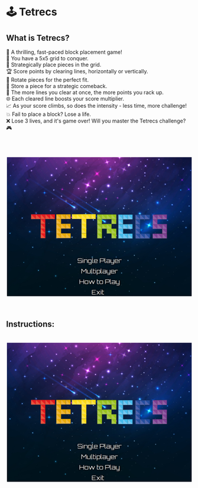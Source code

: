# 🕹️ Tetrecs  

## What is Tetrecs?  

🚀 A thrilling, fast-paced block placement game!  
🔢 You have a 5x5 grid to conquer.  
🧩 Strategically place pieces in the grid.  
🏆 Score points by clearing lines, horizontally or vertically.  
🔄 Rotate pieces for the perfect fit.  
💾 Store a piece for a strategic comeback.  
🚀 The more lines you clear at once, the more points you rack up.  
🌐 Each cleared line boosts your score multiplier.  
📈 As your score climbs, so does the intensity - less time, more challenge!  
💥 Fail to place a block? Lose a life.  
❌ Lose 3 lives, and it's game over! Will you master the Tetrecs challenge? 🎮  

<br> 

<p align="center">
  <img src="https://raw.githubusercontent.com/DwijeshD/Tetrecs/main/src/main/Tetrecs%20Images/Main%20Menu.png" alt="Tetrecs Main Menu" width="500" style="margin-top: 20px;">
</p>

<br>

## Instructions: 

<p align="center">
  <img src="https://raw.githubusercontent.com/DwijeshD/Tetrecs/main/src/main/Tetrecs%20Images/Main%20Menu.png" alt="Tetrecs Main Menu" width="500" style="margin-top: 20px;">
</p>


